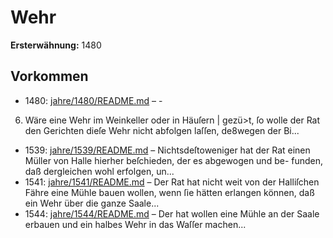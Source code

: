 # Wehr

**Ersterwähnung:** 1480

## Vorkommen
- 1480: [jahre/1480/README.md](../jahre/1480/README.md) – -
6) Wäre eine Wehr im Weinkeller oder in Häuſern
| gezü>t, ſo wolle der Rat den Gerichten dieſe Wehr nicht
abfolgen laſſen, de8wegen der Bi...
- 1539: [jahre/1539/README.md](../jahre/1539/README.md) – Nichtsdeſtoweniger hat der Rat einen Müller
von Halle hierher beſchieden, der es abgewogen und be-
funden, daß dergleichen wohl erfolgen, un...
- 1541: [jahre/1541/README.md](../jahre/1541/README.md) – Der Rat hat nicht weit von der Halliſchen Fähre eine
Mühle bauen wollen, wenn ſie hätten erlangen können,
daß ein Wehr über die ganze Saale...
- 1544: [jahre/1544/README.md](../jahre/1544/README.md) – Der hat
wollen eine Mühle an der Saale erbauen und ein halbes
Wehr in das Waſſer machen...
